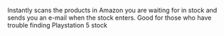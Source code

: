 Instantly scans the products in Amazon you are waiting for in stock and sends you an e-mail when the stock enters. Good for those who have trouble finding Playstation 5 stock
